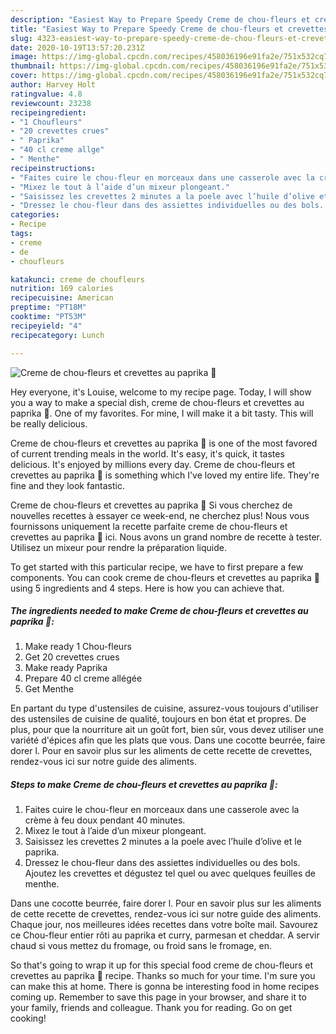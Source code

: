 ```yaml
---
description: "Easiest Way to Prepare Speedy Creme de chou-fleurs et crevettes au paprika 🍤"
title: "Easiest Way to Prepare Speedy Creme de chou-fleurs et crevettes au paprika 🍤"
slug: 4323-easiest-way-to-prepare-speedy-creme-de-chou-fleurs-et-crevettes-au-paprika
date: 2020-10-19T13:57:20.231Z
image: https://img-global.cpcdn.com/recipes/458036196e91fa2e/751x532cq70/creme-de-chou-fleurs-et-crevettes-au-paprika-🍤-photo-principale-de-la-recette.jpg
thumbnail: https://img-global.cpcdn.com/recipes/458036196e91fa2e/751x532cq70/creme-de-chou-fleurs-et-crevettes-au-paprika-🍤-photo-principale-de-la-recette.jpg
cover: https://img-global.cpcdn.com/recipes/458036196e91fa2e/751x532cq70/creme-de-chou-fleurs-et-crevettes-au-paprika-🍤-photo-principale-de-la-recette.jpg
author: Harvey Holt
ratingvalue: 4.8
reviewcount: 23238
recipeingredient:
- "1 Choufleurs"
- "20 crevettes crues"
- " Paprika"
- "40 cl creme allge"
- " Menthe"
recipeinstructions:
- "Faites cuire le chou-fleur en morceaux dans une casserole avec la crème à feu doux pendant 40 minutes."
- "Mixez le tout à l’aide d’un mixeur plongeant."
- "Saisissez les crevettes 2 minutes a la poele avec l’huile d’olive et le paprika."
- "Dressez le chou-fleur dans des assiettes individuelles ou des bols. Ajoutez les crevettes et dégustez tel quel ou avec quelques feuilles de menthe."
categories:
- Recipe
tags:
- creme
- de
- choufleurs

katakunci: creme de choufleurs 
nutrition: 169 calories
recipecuisine: American
preptime: "PT18M"
cooktime: "PT53M"
recipeyield: "4"
recipecategory: Lunch

---
```



![Creme de chou-fleurs et crevettes au paprika 🍤](https://img-global.cpcdn.com/recipes/458036196e91fa2e/751x532cq70/creme-de-chou-fleurs-et-crevettes-au-paprika-🍤-photo-principale-de-la-recette.jpg)

Hey everyone, it's Louise, welcome to my recipe page. Today, I will show you a way to make a special dish, creme de chou-fleurs et crevettes au paprika 🍤. One of my favorites. For mine, I will make it a bit tasty. This will be really delicious.

Creme de chou-fleurs et crevettes au paprika 🍤 is one of the most favored of current trending meals in the world. It's easy, it's quick, it tastes delicious. It's enjoyed by millions every day. Creme de chou-fleurs et crevettes au paprika 🍤 is something which I've loved my entire life. They're fine and they look fantastic.

Creme de chou-fleurs et crevettes au paprika 🍤 Si vous cherchez de nouvelles recettes à essayer ce week-end, ne cherchez plus! Nous vous fournissons uniquement la recette parfaite creme de chou-fleurs et crevettes au paprika 🍤 ici. Nous avons un grand nombre de recette à tester. Utilisez un mixeur pour rendre la préparation liquide.


To get started with this particular recipe, we have to first prepare a few components. You can cook creme de chou-fleurs et crevettes au paprika 🍤 using 5 ingredients and 4 steps. Here is how you can achieve that.

<!--inarticleads1-->

##### The ingredients needed to make Creme de chou-fleurs et crevettes au paprika 🍤:

1. Make ready 1 Chou-fleurs
1. Get 20 crevettes crues
1. Make ready  Paprika
1. Prepare 40 cl creme allégée
1. Get  Menthe


En partant du type d&#39;ustensiles de cuisine, assurez-vous toujours d&#39;utiliser des ustensiles de cuisine de qualité, toujours en bon état et propres. De plus, pour que la nourriture ait un goût fort, bien sûr, vous devez utiliser une variété d&#39;épices afin que les plats que vous. Dans une cocotte beurrée, faire dorer l. Pour en savoir plus sur les aliments de cette recette de crevettes, rendez-vous ici sur notre guide des aliments. 

<!--inarticleads2-->

##### Steps to make Creme de chou-fleurs et crevettes au paprika 🍤:

1. Faites cuire le chou-fleur en morceaux dans une casserole avec la crème à feu doux pendant 40 minutes.
1. Mixez le tout à l’aide d’un mixeur plongeant.
1. Saisissez les crevettes 2 minutes a la poele avec l’huile d’olive et le paprika.
1. Dressez le chou-fleur dans des assiettes individuelles ou des bols. Ajoutez les crevettes et dégustez tel quel ou avec quelques feuilles de menthe.


Dans une cocotte beurrée, faire dorer l. Pour en savoir plus sur les aliments de cette recette de crevettes, rendez-vous ici sur notre guide des aliments. Chaque jour, nos meilleures idées recettes dans votre boîte mail. Savourez ce Chou-fleur entier rôti au paprika et curry, parmesan et cheddar. A servir chaud si vous mettez du fromage, ou froid sans le fromage, en. 

So that's going to wrap it up for this special food creme de chou-fleurs et crevettes au paprika 🍤 recipe. Thanks so much for your time. I'm sure you can make this at home. There is gonna be interesting food in home recipes coming up. Remember to save this page in your browser, and share it to your family, friends and colleague. Thank you for reading. Go on get cooking!
